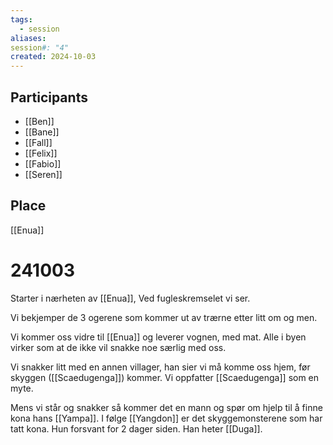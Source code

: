 ```yaml
---
tags:
  - session
aliases: 
session#: "4"
created: 2024-10-03
---
```


## Participants
- [[Ben]]
- [[Bane]]
- [[Fall]]
- [[Felix]]
- [[Fabio]]
- [[Seren]]

## Place
[[Enua]]

# 241003
Starter i nærheten av [[Enua]], Ved fugleskremselet vi ser. 

Vi bekjemper de 3 ogerene som kommer ut av trærne etter litt om og men.

Vi kommer oss vidre til [[Enua]] og leverer vognen, med mat. Alle i byen virker som at de ikke vil snakke noe særlig med oss.

Vi snakker litt med en annen villager, han sier vi må komme oss hjem, før skyggen ([[Scaedugenga]]) kommer. Vi oppfatter [[Scaedugenga]] som en myte.

Mens vi står og snakker så kommer det en mann og spør om hjelp til å finne kona hans [[Yampa]]. I følge [[Yangdon]] er det skyggemonsterene som har tatt kona. Hun forsvant for 2 dager siden. Han heter [[Duga]]. 